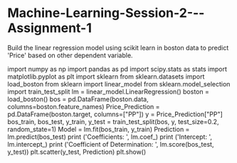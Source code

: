 # Machine-Learning-Session-2---Assignment-1

Build the linear regression model using scikit learn in boston data to predict 'Price' based on other dependent variable.

import numpy as np
import pandas as pd
import scipy.stats as stats
import matplotlib.pyplot as plt
import sklearn
from sklearn.datasets import load_boston
from sklearn import linear_model
from sklearn.model_selection import train_test_split
lm = linear_model.LinearRegression()
boston = load_boston()
bos = pd.DataFrame(boston.data, columns=boston.feature_names)
Price_Prediction = pd.DataFrame(boston.target, columns=["PP"])
y = Price_Prediction["PP"]
bos_train, bos_test, y_train, y_test = train_test_split(bos, y, test_size=0.2, random_state=1)
Model = lm.fit(bos_train, y_train)
Prediction = lm.predict(bos_test)
print ('Coefficients: ', lm.coef_)
print ('Intercept: ', lm.intercept_)
print ('Coefficient of Determination: ', lm.score(bos_test, y_test))
plt.scatter(y_test, Prediction)
plt.show()
